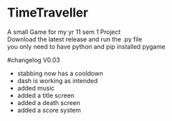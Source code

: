 # TimeTraveller
A small Game for my yr 11 sem 1 Project <br>
Download the latest release and run the .py file<br>
you only need to have python and pip installed pygame<br>

#changelog
V0.03
 - stabbing now has a cooldown
 - dash is working as intended
 - added music
 - added a title screen
 - added a death screen
 - added a score system

